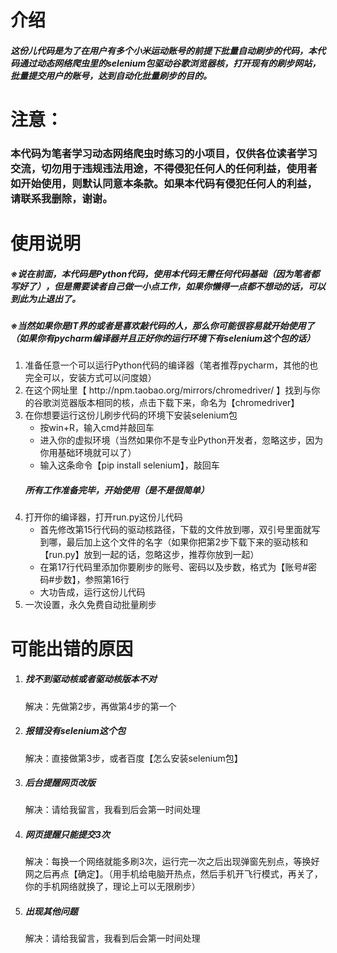 <h1>介绍</h1>
<h5>这份儿代码是为了在用户有多个小米运动账号的前提下批量自动刷步的代码，本代码通过动态网络爬虫里的selenium包驱动谷歌浏览器核，打开现有的刷步网站，批量提交用户的账号，达到自动化批量刷步的目的。</h5>
<h1>注意：</h1>
<h3>本代码为笔者学习动态网络爬虫时练习的小项目，仅供各位读者学习交流，切勿用于违规违法用途，不得侵犯任何人的任何利益，使用者如开始使用，则默认同意本条款。如果本代码有侵犯任何人的利益，请联系我删除，谢谢。</h3>
<h1>使用说明</h1>
<h5>※说在前面，本代码是Python代码，使用本代码无需任何代码基础（因为笔者都写好了），但是需要读者自己做一小点工作，如果你懒得一点都不想动的话，可以到此为止退出了。</h5>
<h5>※当然如果你是IT界的或者是喜欢敲代码的人，那么你可能很容易就开始使用了（如果你有pycharm编译器并且正好你的运行环境下有selenium这个包的话）</h5>
<ol>
    <li>准备任意一个可以运行Python代码的编译器（笔者推荐pycharm，其他的也完全可以，安装方式可以问度娘）</li>
    <li>在这个网址里【 http://npm.taobao.org/mirrors/chromedriver/ 】找到与你的谷歌浏览器版本相同的核，点击下载下来，命名为【chromedriver】</li>
    <li>在你想要运行这份儿刷步代码的环境下安装selenium包
        <ul>
            <li>按win+R，输入cmd并敲回车</li>
            <li>进入你的虚拟环境（当然如果你不是专业Python开发者，忽略这步，因为你用基础环境就可以了）</li>
            <li>输入这条命令【pip install selenium】，敲回车</li></ul>
    <h5>所有工作准备完毕，开始使用（是不是很简单）</h5>
    </li>
    <li>打开你的编译器，打开run.py这份儿代码
    <ul>
        <li>首先修改第15行代码的驱动核路径，下载的文件放到哪，双引号里面就写到哪，最后加上这个文件的名字（如果你把第2步下载下来的驱动核和【run.py】放到一起的话，忽略这步，推荐你放到一起）</li>
        <li>在第17行代码里添加你要刷步的账号、密码以及步数，格式为【账号#密码#步数】，参照第16行</li>
        <li>大功告成，运行这份儿代码</li>
    </ul>
    </li>
    <li>
        一次设置，永久免费自动批量刷步
    </li>
</ol>
<h1>可能出错的原因</h1>
<ol>
    <li><h5>找不到驱动核或者驱动核版本不对</h5>
        解决：先做第2步，再做第4步的第一个
    </li>
    <li><h5>报错没有selenium这个包</h5>
        解决：直接做第3步，或者百度【怎么安装selenium包】
    </li>
    <li><h5>后台提醒网页改版</h5>
        解决：请给我留言，我看到后会第一时间处理
    </li>
    <li>
        <h5>网页提醒只能提交3次</h5>
        解决：每换一个网络就能多刷3次，运行完一次之后出现弹窗先别点，等换好网之后再点【确定】。（用手机给电脑开热点，然后手机开飞行模式，再关了，你的手机网络就换了，理论上可以无限刷步）
    </li>
    <li><h5>出现其他问题</h5>
        解决：请给我留言，我看到后会第一时间处理
    </li>
</ol>
